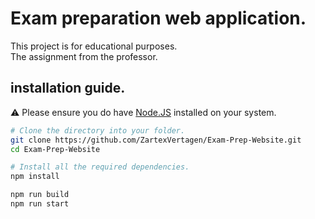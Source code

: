 # Exam preparation web application.
This project is for educational purposes. <br/>
The assignment from the professor.

## installation guide.
⚠️ Please ensure you do have [Node.JS](https://nodejs.org/en/download "Node.JS") installed on your system.

```bash
# Clone the directory into your folder.
git clone https://github.com/ZartexVertagen/Exam-Prep-Website.git
cd Exam-Prep-Website

# Install all the required dependencies.
npm install

npm run build
npm run start
```

